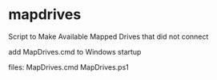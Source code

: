 # mapdrives
Script to Make Available Mapped Drives that did not connect

add MapDrives.cmd to Windows startup 

files:  MapDrives.cmd
        MapDrives.ps1
        
      
        

